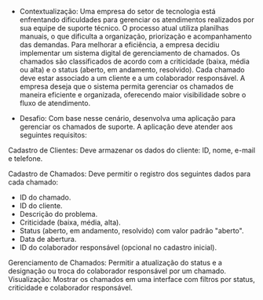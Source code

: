 - Contextualização:
Uma empresa do setor de tecnologia está enfrentando dificuldades para gerenciar os atendimentos realizados por sua equipe de suporte técnico. O processo atual utiliza planilhas manuais, o que dificulta a organização, priorização e acompanhamento das demandas. Para melhorar a eficiência, a empresa decidiu implementar um sistema digital de gerenciamento de chamados.
Os chamados são classificados de acordo com a criticidade (baixa, média ou alta) e o status (aberto, em andamento, resolvido). Cada chamado deve estar associado a um cliente e a um colaborador responsável. A empresa deseja que o sistema permita gerenciar os chamados de maneira eficiente e organizada, oferecendo maior visibilidade sobre o fluxo de atendimento.

- Desafio:
Com base nesse cenário, desenvolva uma aplicação para gerenciar os chamados de suporte. A aplicação deve atender aos seguintes requisitos:

Cadastro de Clientes: Deve armazenar os dados do cliente: ID, nome, e-mail e telefone.

Cadastro de Chamados: Deve permitir o registro dos seguintes dados para cada chamado:
  - ID do chamado.
  - ID do cliente.
  - Descrição do problema.
  - Criticidade (baixa, média, alta).
  - Status (aberto, em andamento, resolvido) com valor padrão "aberto".
  - Data de abertura.
  - ID do colaborador responsável (opcional no cadastro inicial).

Gerenciamento de Chamados: Permitir a atualização do status e a designação ou troca do colaborador responsável por um chamado.
Visualização: Mostrar os chamados em uma interface com filtros por status, criticidade e colaborador responsável.
